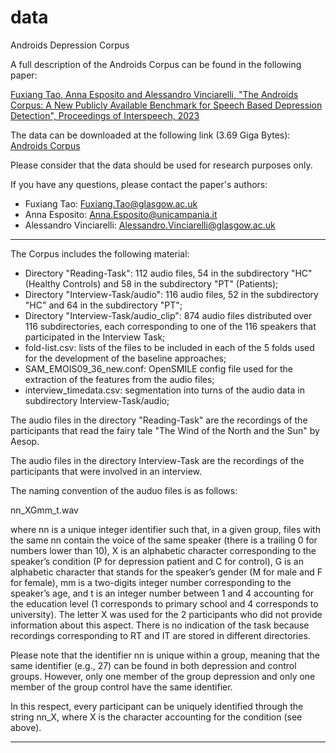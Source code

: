 # data
Androids Depression Corpus

A full description of the Androids Corpus can be found in the following paper:

<a href="https://www.dropbox.com/s/isjl1yqspo5iza4/submission.pdf?dl=0">Fuxiang Tao, Anna Esposito and Alessandro Vinciarelli, "The Androids Corpus: A New Publicly Available Benchmark for Speech Based Depression Detection", Proceedings of Interspeech, 2023</a>

The data can be downloaded at the following link (3.69 Giga Bytes): <a href="https://www.dropbox.com/s/qi7a3bd7wo6kwim/Androids-Corpus.zip?dl=0">Androids Corpus</a>

Please consider that the data should be used for research purposes only.

If you have any questions, please contact the paper's authors:

- Fuxiang Tao: <a href="mailto:Fuxiang.Tao@glasgow.ac.uk">Fuxiang.Tao@glasgow.ac.uk</a>
- Anna Esposito: <a href="mailto:Anna.Esposito@unicampania.it">Anna.Esposito@unicampania.it</a>
- Alessandro Vinciarelli: <a href="mailto:Alessandro.Vinciarelli@glasgow.ac.uk">Alessandro.Vinciarelli@glasgow.ac.uk</a>

<hr>

The Corpus includes the following material:

- Directory "Reading-Task": 112 audio files, 54 in the subdirectory "HC" (Healthy Controls) and 58 in the subdirectory "PT" (Patients);
- Directory "Interview-Task/audio": 116 audio files, 52 in the subdirectory "HC" and 64 in the subdirectory "PT";
- Directory "Interview-Task/audio_clip": 874 audio files distributed over 116 subdirectories, each corresponding to one of the 116 speakers that participated in the Interview Task;
- fold-list.csv: lists of the files to be included in each of the 5 folds used for the development of the baseline approaches;
- SAM_EMOIS09_36_new.conf: OpenSMILE config file used for the extraction of the features from the audio files;
- interview_timedata.csv: segmentation into turns of the audio data in subdirectory Interview-Task/audio;

The audio files in the directory "Reading-Task" are the recordings of the participants that read the fairy tale "The Wind of the North and the Sun" by Aesop.

The audio files in the directory Interview-Task are the recordings of the participants that were involved in an interview. 

The naming convention of the auduo files is as follows:

nn_XGmm_t.wav

where nn is a unique integer identifier such that, in a given group, files with the same nn contain the voice of the same speaker (there is a trailing 0 for numbers lower than 10), X is an alphabetic character corresponding to the speaker’s condition (P for depression patient and C for control), G is an alphabetic character that stands for the speaker’s gender (M for male and F for female), mm is a two-digits integer number corresponding to the speaker’s age, and t is an integer number between 1 and 4 accounting for the education level (1 corresponds to primary school and 4 corresponds to university). The letter X was used for the 2 participants who did not provide information about this aspect. There is no indication of the task because recordings corresponding to RT and IT are stored in different directories.

Please note that the identifier nn is unique within a group, meaning that the same identifier (e.g., 27) can be found in both depression and control groups. However, only one member of the group depression and only one member of the group control have the same identifier.

In this respect, every participant can be uniquely identified through the string nn_X, where X is the character accounting for the condition (see above).

<hr> 
